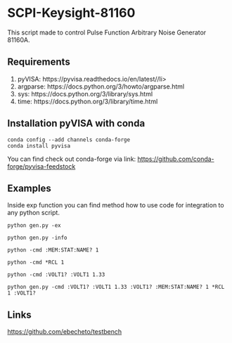 # SCPI-Keysight-81160

This script made to control Pulse Function Arbitrary Noise Generator 81160A.

## Requirements 

<ol>
<li>pyVISA: https://pyvisa.readthedocs.io/en/latest//li>
<li>argparse: https://docs.python.org/3/howto/argparse.html</li>
<li>sys: https://docs.python.org/3/library/sys.html</li>
<li>time: https://docs.python.org/3/library/time.html</li>
</ol> 

## Installation pyVISA with conda

```console
conda config --add channels conda-forge
conda install pyvisa
```
You can find check out conda-forge via link: https://github.com/conda-forge/pyvisa-feedstock

## Examples

Inside exp function you can find method how to use code for integration to any python script. 

```console
python gen.py -ex
```

```console
python gen.py -info
```

```console
python -cmd :MEM:STAT:NAME? 1
```

```console
python -cmd *RCL 1
```

```console
python -cmd :VOLT1? :VOLT1 1.33
```

```console
python gen.py -cmd :VOLT1? :VOLT1 1.33 :VOLT1? :MEM:STAT:NAME? 1 *RCL 1 :VOLT1?
```

## Links 

https://github.com/ebecheto/testbench
